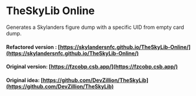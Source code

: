 # TheSkyLib Online

Generates a Skylanders figure dump with a specific UID from empty card dump.

#### Refactored version : [https://skylandersnfc.github.io/TheSkyLib-Online/](https://skylandersnfc.github.io/TheSkyLib-Online/)

#### Original version: [https://fzcobp.csb.app/](https://fzcobp.csb.app/)

#### Original idea: [https://github.com/DevZillion/TheSkyLib](https://github.com/DevZillion/TheSkyLib)
